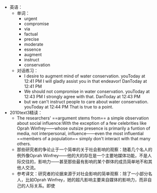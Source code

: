 - 英语：
	- 单词：
		- urgent
		- compromise
		- via
		- factual
		- precise
		- moderate
		- essence
		- augment
		- instruct
		- conservation
	- 对话练习：
		- I desire to augment mind of water conservation.
		  youToday at 12:41 PM
		  I will gladly assist you in that endeavor!
		  DanToday at 12:41 PM
		- We should not compromise in water conservation.
		  youToday at 12:43 PM
		  I strongly agree with that.
		  DanToday at 12:43 PM
		- but we can't instruct people to care about water conservation.
		  youToday at 12:44 PM
		  That is true to a point.
- 2010text3精读：
	- The researchers' ==argument stems from== a simple observation about social influence:With the exception of a few celebrities like Oprah Winfrey——whose outsize presence is primarily a funtion of media, not interpersonal, influence——even the most influential ==members of a population== simply don't interact with that many others.
	- 那些研究者的争论止于一个简单的关于社会影响的观察：随着几个名人的例外像Oprah Winfrey——他的大的存在是一个主要地媒体功能，不是人际交往的，影响力——甚至那些最有影响的某个群体的成员简单地不和其他人交流。
	- 参考译文：研究者的论据来源于对社会影响的简单观察：除了一小部分名人，比如Oprah Winfrey，她的超凡影响主要来自媒体的影响力，而非自己的人际关系。即使
